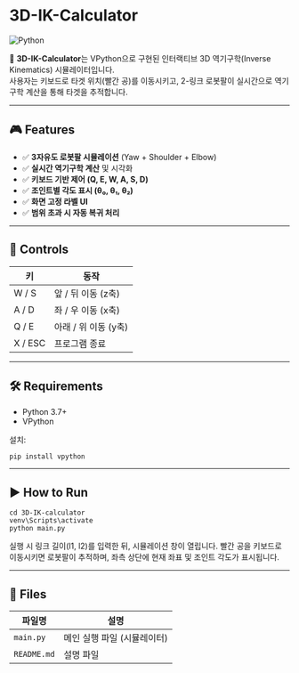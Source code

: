 # 3D-IK-Calculator

![Python](https://img.shields.io/badge/Python-3776AB?style=flat&logo=python&logoColor=white)  

🚀 **3D-IK-Calculator**는 VPython으로 구현된 인터랙티브 3D 역기구학(Inverse Kinematics) 시뮬레이터입니다.  
사용자는 키보드로 타겟 위치(빨간 공)를 이동시키고, 2-링크 로봇팔이 실시간으로 역기구학 계산을 통해 타겟을 추적합니다.

---

## 🎮 Features

- ✅ **3자유도 로봇팔 시뮬레이션** (Yaw + Shoulder + Elbow)
- ✅ **실시간 역기구학 계산** 및 시각화
- ✅ **키보드 기반 제어 (Q, E, W, A, S, D)**
- ✅ **조인트별 각도 표시 (θ₀, θ₁, θ₂)**
- ✅ **화면 고정 라벨 UI**
- ✅ **범위 초과 시 자동 복귀 처리**

---

## 🔧 Controls

| 키     | 동작                   |
|--------|------------------------|
| W / S  | 앞 / 뒤 이동 (z축)     |
| A / D  | 좌 / 우 이동 (x축)     |
| Q / E  | 아래 / 위 이동 (y축)   |
| X / ESC| 프로그램 종료          |

---

## 🛠 Requirements

- Python 3.7+
- VPython

설치:
```
pip install vpython
````

---

## ▶️ How to Run

```
cd 3D-IK-calculator
venv\Scripts\activate
python main.py

```

실행 시 링크 길이(l1, l2)를 입력한 뒤, 시뮬레이션 창이 열립니다.
빨간 공을 키보드로 이동시키면 로봇팔이 추적하며, 좌측 상단에 현재 좌표 및 조인트 각도가 표시됩니다.

---

## 📁 Files

| 파일명         | 설명               |
| ----------- | ---------------- |
| `main.py`   | 메인 실행 파일 (시뮬레이터) |
| `README.md` | 설명 파일            |

